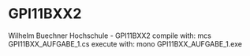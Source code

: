 # GPI11BXX2
Wilhelm Buechner Hochschule - GPI11BXX2
compile with:
    mcs GPI11BXX_AUFGABE_1.cs
execute with:
    mono GPI11BXX_AUFGABE_1.exe 

